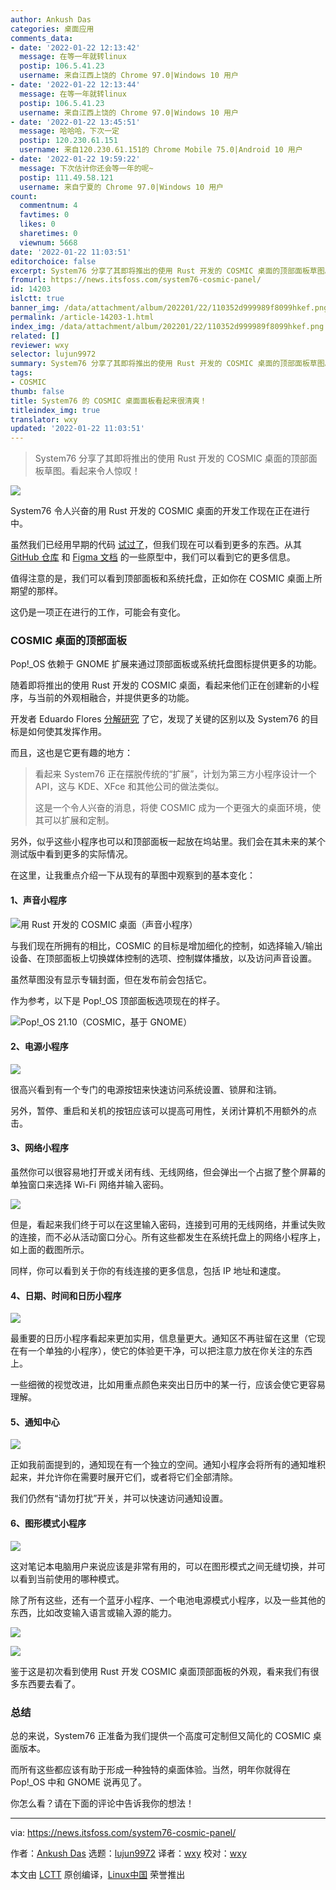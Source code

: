 ```yaml
---
author: Ankush Das
categories: 桌面应用
comments_data:
- date: '2022-01-22 12:13:42'
  message: 在等一年就转linux
  postip: 106.5.41.23
  username: 来自江西上饶的 Chrome 97.0|Windows 10 用户
- date: '2022-01-22 12:13:44'
  message: 在等一年就转linux
  postip: 106.5.41.23
  username: 来自江西上饶的 Chrome 97.0|Windows 10 用户
- date: '2022-01-22 13:45:51'
  message: 哈哈哈，下次一定
  postip: 120.230.61.151
  username: 来自120.230.61.151的 Chrome Mobile 75.0|Android 10 用户
- date: '2022-01-22 19:59:22'
  message: 下次估计你还会等一年的呢~
  postip: 111.49.58.121
  username: 来自宁夏的 Chrome 97.0|Windows 10 用户
count:
  commentnum: 4
  favtimes: 0
  likes: 0
  sharetimes: 0
  viewnum: 5668
date: '2022-01-22 11:03:51'
editorchoice: false
excerpt: System76 分享了其即将推出的使用 Rust 开发的 COSMIC 桌面的顶部面板草图。看起来令人惊叹！
fromurl: https://news.itsfoss.com/system76-cosmic-panel/
id: 14203
islctt: true
banner_img: /data/attachment/album/202201/22/110352d999989f8099hkef.png
permalink: /article-14203-1.html
index_img: /data/attachment/album/202201/22/110352d999989f8099hkef.png.thumb.jpg
related: []
reviewer: wxy
selector: lujun9972
summary: System76 分享了其即将推出的使用 Rust 开发的 COSMIC 桌面的顶部面板草图。看起来令人惊叹！
tags:
- COSMIC
thumb: false
title: System76 的 COSMIC 桌面面板看起来很清爽！
titleindex_img: true
translator: wxy
updated: '2022-01-22 11:03:51'
---
```



> 
> System76 分享了其即将推出的使用 Rust 开发的 COSMIC 桌面的顶部面板草图。看起来令人惊叹！
> 
> 
> 


![](/data/attachment/album/202201/22/110352d999989f8099hkef.png)


System76 令人兴奋的用 Rust 开发的 COSMIC 桌面的开发工作现在正在进行中。


虽然我们已经用早期的代码 [试过了](https://news.itsfoss.com/system76-rust-cosmic-desktop/)，但我们现在可以看到更多的东西。从其 [GitHub 仓库](https://github.com/pop-os/cosmic-panel/issues) 和 [Figma 文档](https://www.figma.com/proto/ZeGTqzAM7dVZgjEW3uhxcd/Top-panel?node-id=559%3A11100&scaling=scale-down&page-id=559%3A11099&starting-point-node-id=559%3A11100&show-proto-sidebar=1) 的一些原型中，我们可以看到它的更多信息。


值得注意的是，我们可以看到顶部面板和系统托盘，正如你在 COSMIC 桌面上所期望的那样。


这仍是一项正在进行的工作，可能会有变化。


### COSMIC 桌面的顶部面板


Pop!\_OS 依赖于 GNOME 扩展来通过顶部面板或系统托盘图标提供更多的功能。


随着即将推出的使用 Rust 开发的 COSMIC 桌面，看起来他们正在创建新的小程序，与当前的外观相融合，并提供更多的功能。


开发者 Eduardo Flores [分解研究](https://blog.edfloreshz.dev/articles/linux/system76/cosmic-panel/) 了它，发现了关键的区别以及 System76 的目标是如何使其发挥作用。


而且，这也是它更有趣的地方：



> 
> 看起来 System76 正在摆脱传统的“扩展”，计划为第三方小程序设计一个 API，这与 KDE、XFce 和其他公司的做法类似。
> 
> 
> 这是一个令人兴奋的消息，将使 COSMIC 成为一个更强大的桌面环境，使其可以扩展和定制。
> 
> 
> 


另外，似乎这些小程序也可以和顶部面板一起放在坞站里。我们会在其未来的某个测试版中看到更多的实际情况。


在这里，让我重点介绍一下从现有的草图中观察到的基本变化：


#### 1、声音小程序


![用 Rust 开发的 COSMIC 桌面（声音小程序）](/data/attachment/album/202201/22/110353du95o1pygtp1dyb5.png)


与我们现在所拥有的相比，COSMIC 的目标是增加细化的控制，如选择输入/输出设备、在顶部面板上切换媒体控制的选项、控制媒体播放，以及访问声音设置。


虽然草图没有显示专辑封面，但在发布前会包括它。


作为参考，以下是 Pop!\_OS 顶部面板选项现在的样子。


![Pop!_OS 21.10（COSMIC，基于 GNOME）](/data/attachment/album/202201/22/110354fn5xlv3lrkprhvkl.png)


#### 2、电源小程序


![](/data/attachment/album/202201/22/110355h4jbrsrrj74o7lxz.png)


很高兴看到有一个专门的电源按钮来快速访问系统设置、锁屏和注销。


另外，暂停、重启和关机的按钮应该可以提高可用性，关闭计算机不用额外的点击。


#### 3、网络小程序


虽然你可以很容易地打开或关闭有线、无线网络，但会弹出一个占据了整个屏幕的单独窗口来选择 Wi-Fi 网络并输入密码。


![](/data/attachment/album/202201/22/110356g0xzt7pptsjsqi4t.png)


但是，看起来我们终于可以在这里输入密码，连接到可用的无线网络，并重试失败的连接，而不必从活动窗口分心。所有这些都发生在系统托盘上的网络小程序上，如上面的截图所示。


同样，你可以看到关于你的有线连接的更多信息，包括 IP 地址和速度。


#### 4、日期、时间和日历小程序


![](/data/attachment/album/202201/22/110357em799dmznbfu545b.png)


最重要的日历小程序看起来更加实用，信息量更大。通知区不再驻留在这里（它现在有一个单独的小程序），使它的体验更干净，可以把注意力放在你关注的东西上。


一些细微的视觉改进，比如用重点颜色来突出日历中的某一行，应该会使它更容易理解。


#### 5、通知中心


![](/data/attachment/album/202201/22/110358p9axm6akms9ppjmm.png)


正如我前面提到的，通知现在有一个独立的空间。通知小程序会将所有的通知堆积起来，并允许你在需要时展开它们，或者将它们全部清除。


我们仍然有“请勿打扰”开关，并可以快速访问通知设置。


#### 6、图形模式小程序


![](/data/attachment/album/202201/22/110359hvimpmvz6v76v5lv.png)


这对笔记本电脑用户来说应该是非常有用的，可以在图形模式之间无缝切换，并可以看到当前使用的哪种模式。


除了所有这些，还有一个蓝牙小程序、一个电池电源模式小程序，以及一些其他的东西，比如改变输入语言或输入源的能力。


![](/data/attachment/album/202201/22/110359hdad7hsl4ghsqogq.png)


![](/data/attachment/album/202201/22/110400n3r9si8oiirzo9sc.png)


鉴于这是初次看到使用 Rust 开发 COSMIC 桌面顶部面板的外观，看来我们有很多东西要去看了。


### 总结


总的来说，System76 正准备为我们提供一个高度可定制但又简化的 COSMIC 桌面版本。


而所有这些都应该有助于形成一种独特的桌面体验。当然，明年你就得在 Pop!\_OS 中和 GNOME 说再见了。


你怎么看？请在下面的评论中告诉我你的想法！




---


via: <https://news.itsfoss.com/system76-cosmic-panel/>


作者：[Ankush Das](https://news.itsfoss.com/author/ankush/) 选题：[lujun9972](https://github.com/lujun9972) 译者：[wxy](https://github.com/wxy) 校对：[wxy](https://github.com/wxy)


本文由 [LCTT](https://github.com/LCTT/TranslateProject) 原创编译，[Linux中国](https://linux.cn/) 荣誉推出